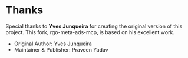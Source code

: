 # Thanks

Special thanks to **Yves Junqueira** for creating the original version of this project. This fork, rgo-meta-ads-mcp, is based on his excellent work.

- Original Author: Yves Junqueira
- Maintainer & Publisher: Praveen Yadav 